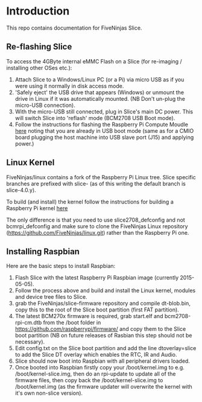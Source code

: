 # Introduction

This repo contains documentation for FiveNinjas Slice.

## Re-flashing Slice

To access the 4GByte internal eMMC Flash on a Slice (for re-imaging / installing other OSes etc.):

1. Attach Slice to a Windows/Linux PC (or a Pi) via micro USB as if you were using it normally in disk access mode.
2. 'Safely eject' the USB drive that appears (Windows) or unmount the drive in Linux if it was automatically mounted. (NB Don't un-plug the micro-USB connection).
3. With the micro-USB still connected, plug in Slice's main DC power. This will switch Slice into 'reflash' mode (BCM2708 USB Boot mode).
4. Follow the instructions for flashing the Raspberry Pi Compute Moudle [here](https://github.com/raspberrypi/documentation/blob/master/hardware/computemodule/cm-emmc-flashing.md) noting that you are already in USB boot mode (same as for a CMIO board plugging the host machine into USB slave port (J15) and applying power.)

## Linux Kernel

FiveNinjas/linux contains a fork of the Raspberry Pi Linux tree. Slice specific branches are prefixed with slice- (as of this writing the default branch is slice-4.0.y).

To build (and install) the kernel follow the instructions for building a Raspberry Pi kernel [here](https://github.com/raspberrypi/documentation/blob/master/linux/kernel/building.md)

The only difference is that you need to use slice2708_defconfig and not bcmrpi_defconfig and make sure to clone the FiveNinjas Linux repository (https://github.com/FiveNinjas/linux.git) rather than the Raspberry Pi one.

## Installing Raspbian

Here are the basic steps to install Raspbian:

1. Flash Slice with the latest Raspberry Pi Raspbian image (currently 2015-05-05).
2. Follow the process above and build and install the Linux kernel, modules and device tree files to Slice.
3. grab the FiveNinjas/slice-firmware repository and compile dt-blob.bin, copy this to the root of the Slice boot partition (first FAT partition).
4. The latest BCM270x firmware is required, grab start.elf and bcm2708-rpi-cm.dtb from the /boot folder in https://github.com/raspberrypi/firmware/ and copy them to the Slice boot partition (NB on future releases of Rasbian this step should not be necessary).
5. Edit config.txt on the Slice boot partition and add the line dtoverlay=slice to add the Slice DT overlay which enables the RTC, IR and Audio.
6. Slice should now boot into Raspbian with all peripheral drivers loaded.
7. Once booted into Raspbian firstly copy your /boot/kernel.img to e.g. /boot/kernel-slice.img, then do an rpi-update to update all of the firmware files, then copy back the /boot/kernel-slice.img to /boot/kernel.img (as the firmware updater will overwrite the kernel with it's own non-slice version).

